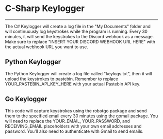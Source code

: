 # C-Sharp Keylogger
-------------------
The C# Keylogger will create a log file in the "My Documents" folder and will continuously log keystrokes while the program is running. Every 30 minutes, it will send the keystrokes to the Discord webhook as a message. Make sure to replace "INSERT YOUR DISCORD WEBHOOK URL HERE" with the actual webhook URL you want to use. 

Python Keylogger
----------------
The Python Keylogger will create a log file called "keylogs.txt", then it will upload the keystrokes to pastebin. Remember to replace YOUR_PASTEBIN_API_KEY_HERE with your actual Pastebin API key.

Go Keylogger
------------
This code will capture keystrokes using the robotgo package and send them to the specified email every 30 minutes using the gomail package. You will need to replace the YOUR_EMAIL, YOUR_PASSWORD, and RECEIVING_EMAIL placeholders with your own email addresses and password. You'll also need to authenticate with Gmail to send emails.
